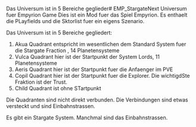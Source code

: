 Das Universum ist in 5 Bereiche geglieder# EMP_StargateNext
Universum fuer Empyrion Game
Dies ist ein Mod fuer das Spiel Empyrion. Es enthaelt die PLayfields und die Sktorlist fuer ein eigens Szenario.

Das Universum ist in 5 Bereiche gegliedert:
1) Akua Quadrant entspricht im wesentlichen dem Standard System fuer die Stargate Fraction , 14 Planetensysteme
2) Vulca Quadrant hier ist der Startpunkt der System Lords,  11 Planetensysteme
3) Aeris Quadrant hier ist der Startpunkt fuer die Anfaenger im PVE
4) Copil Quadrant hier ist der Startpunkt fuer die Explorer. Die wichtigdSte Fraktion ist der Trust.
5) Child Quadrant ist ohne STartpunkt

Die Quadranten sind nicht direkt verbunden. Die Verbindungen sind etwas versteckt und sind Einbahnstrassen.

Es gibt ein Stargate System. Manchmal sind das Einbahnstrassen.
